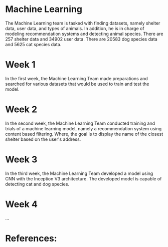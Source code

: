 # Machine Learning

The Machine Learning team is tasked with finding datasets, namely shelter data, user data, and types of animals. In addition, he is in charge of modeling recommendation systems and detecting animal species. There are 257 shelter data and 34902 user data. There are 20583 dog species data and 5625 cat species data. 

# Week 1
In the first week, the Machine Learning Team made preparations and searched for various datasets that would be used to train and test the model.

# Week 2 
In the second week, the Machine Learning Team conducted training and trials of a machine learning model, namely a recommendation system using content based filtering. Where, the goal is to display the name of the closest shelter based on the user's address.

# Week 3
In the third week, the Machine Learning Team developed a model using CNN with the Inception V3 architecture. The developed model is capable of detecting cat and dog species.

# Week 4
...

# References:


